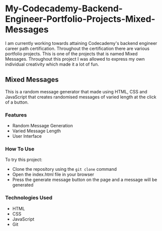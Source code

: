 # My-Codecademy-Backend-Engineer-Portfolio-Projects-Mixed-Messages
I am currently working towards attaining Codecademy's backend engineer career path certification. Throughout the certification there are various portfolio projects. This is one of the projects that is named Mixed Messages. Throughout this project I was allowed to express my own individual creativity which made it a lot of fun.

## Mixed Messages
This is a random message generator that made using HTML, CSS and JavaScript that creates randomised messages of varied length at the click of a button.

### Features
- Random Message Generation
- Varied Message Length
- User Interface

### How To Use
To try this project:  
- Clone the repository using the `git clone` command
- Open the index.html file in your browser
- Press the generate message button on the page and a message will be generated

### Technologies Used
- HTML
- CSS
- JavaScript
- Git

